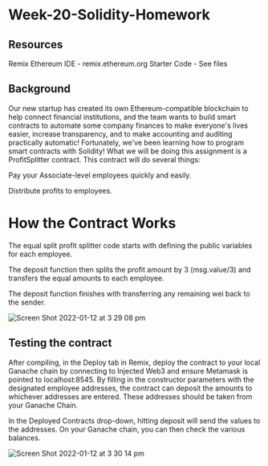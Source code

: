 # Week-20-Solidity-Homework

## Resources 
Remix Ethereum IDE - remix.ethereum.org 
Starter Code - See files

## Background
Our new startup has created its own Ethereum-compatible blockchain to help connect financial institutions, and the team wants to build 
smart contracts to automate some company finances to make everyone's lives easier, increase transparency, and to make accounting and 
auditing practically automatic!
Fortunately, we've been learning how to program smart contracts with Solidity! What we will be doing this assignment is a 
ProfitSplitter contract. This contract will do several things:

Pay your Associate-level employees quickly and easily.

Distribute profits to employees.

# How the Contract Works

The equal split profit splitter code starts with defining the public variables for each employee. 

The deposit function then splits the profit amount by 3 (msg.value/3) and transfers the equal amounts to each employee.

The deposit function finishes with transferring any remaining wei back to the sender.

![Screen Shot 2022-01-12 at 3 29 08 pm](https://user-images.githubusercontent.com/87409108/149064862-829c7f0e-ff81-4a16-ae29-1755747f5ade.png)

## Testing the contract

After compiling, in the Deploy tab in Remix, deploy the contract to your local Ganache chain by connecting to Injected Web3 and ensure Metamask
is pointed to localhost:8545. By filling in the constructor parameters with the designated employee addresses, the contract can deposit the 
amounts to whichever addresses are entered. These addresses should be taken from your Ganache Chain.

In the Deployed Contracts drop-down, hitting deposit will send the values to the addresses. On your Ganache chain, you can then check the
various balances. 

![Screen Shot 2022-01-12 at 3 30 14 pm](https://user-images.githubusercontent.com/87409108/149069354-37363fa4-6d1d-45e5-b778-f7ec7a0b01a9.png)






